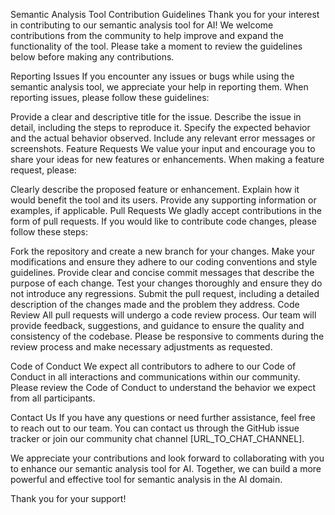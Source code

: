 Semantic Analysis Tool Contribution Guidelines
Thank you for your interest in contributing to our semantic analysis tool for AI! We welcome contributions from the community to help improve and expand the functionality of the tool. Please take a moment to review the guidelines below before making any contributions.

Reporting Issues
If you encounter any issues or bugs while using the semantic analysis tool, we appreciate your help in reporting them. When reporting issues, please follow these guidelines:

Provide a clear and descriptive title for the issue.
Describe the issue in detail, including the steps to reproduce it.
Specify the expected behavior and the actual behavior observed.
Include any relevant error messages or screenshots.
Feature Requests
We value your input and encourage you to share your ideas for new features or enhancements. When making a feature request, please:

Clearly describe the proposed feature or enhancement.
Explain how it would benefit the tool and its users.
Provide any supporting information or examples, if applicable.
Pull Requests
We gladly accept contributions in the form of pull requests. If you would like to contribute code changes, please follow these steps:

Fork the repository and create a new branch for your changes.
Make your modifications and ensure they adhere to our coding conventions and style guidelines.
Provide clear and concise commit messages that describe the purpose of each change.
Test your changes thoroughly and ensure they do not introduce any regressions.
Submit the pull request, including a detailed description of the changes made and the problem they address.
Code Review
All pull requests will undergo a code review process. Our team will provide feedback, suggestions, and guidance to ensure the quality and consistency of the codebase. Please be responsive to comments during the review process and make necessary adjustments as requested.

Code of Conduct
We expect all contributors to adhere to our Code of Conduct in all interactions and communications within our community. Please review the Code of Conduct to understand the behavior we expect from all participants.

Contact Us
If you have any questions or need further assistance, feel free to reach out to our team. You can contact us through the GitHub issue tracker or join our community chat channel [URL_TO_CHAT_CHANNEL].

We appreciate your contributions and look forward to collaborating with you to enhance our semantic analysis tool for AI. Together, we can build a more powerful and effective tool for semantic analysis in the AI domain.

Thank you for your support!

